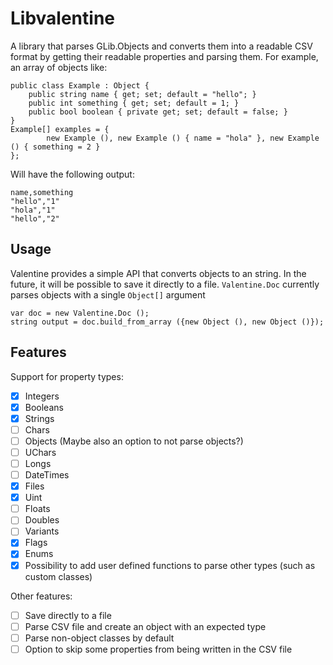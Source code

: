 # Libvalentine

A library that parses GLib.Objects and converts them into a readable CSV format by getting their readable properties and parsing them. For example, an array of objects like:

```vala
public class Example : Object {
    public string name { get; set; default = "hello"; }
    public int something { get; set; default = 1; }
    public bool boolean { private get; set; default = false; }
}
Example[] examples = {
        new Example (), new Example () { name = "hola" }, new Example () { something = 2 }
};
```

Will have the following output:

```csv
name,something
"hello","1"
"hola","1"
"hello","2"
```

## Usage

Valentine provides a simple API that converts objects to an string. In the future, it will be possible to save it directly to a file. `Valentine.Doc` currently parses objects with a single `Object[]` argument

```vala
var doc = new Valentine.Doc ();
string output = doc.build_from_array ({new Object (), new Object ()});
```

## Features

Support for property types:

- [x] Integers
- [x] Booleans
- [x] Strings
- [ ] Chars
- [ ] Objects (Maybe also an option to not parse objects?)
- [ ] UChars
- [ ] Longs
- [ ] DateTimes
- [x] Files
- [x] Uint
- [ ] Floats
- [ ] Doubles
- [ ] Variants
- [x] Flags
- [x] Enums
- [x] Possibility to add user defined functions to parse other types (such as custom classes)

Other features:

- [ ] Save directly to a file
- [ ] Parse CSV file and create an object with an expected type
- [ ] Parse non-object classes by default
- [ ] Option to skip some properties from being written in the CSV file
